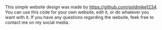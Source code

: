 This simple website design was made by https://github.com/goldmike1234.
You can use this code for your own website, edit it, or do whatever you want with it.
If you have any questions regarding the website, feek free to contact me on my social media.